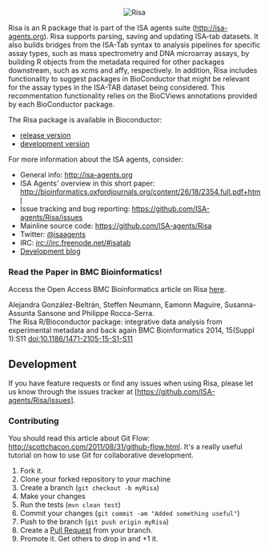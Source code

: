 <p align="center">
<img src="http://isatab.sourceforge.net/assets/img/agents/agents-table-images/risatab.png" align="center" alt="Risa"/>
</p>


Risa is an R package that is part of the ISA agents suite (http://isa-agents.org). Risa supports parsing, saving and updating ISA-tab datasets. It also builds bridges from the ISA-Tab syntax to analysis pipelines for specific assay types, such as mass spectrometry and DNA microarray assays, by building R objects from the metadata required for other packages downstream, such as xcms and affy, respectively. In addition, Risa includes functionality to suggest packages in BioConductor that might be relevant for the assay types in the ISA-TAB dataset being considered. This recommentation functionality relies on the BioCViews annotations provided by each BioConductor package.



The Risa package is available in Bioconductor:
  - [release version](http://www.bioconductor.org/packages/release/bioc/html/Risa.html)
  - [development version](http://www.bioconductor.org/packages/devel/bioc/html/Risa.html)

For more information about the ISA agents, consider: 

- General info: <http://isa-agents.org>
- ISA Agents' overview in this short paper: <http://bioinformatics.oxfordjournals.org/content/26/18/2354.full.pdf+html>
- Issue tracking and bug reporting: <https://github.com/ISA-agents/Risa/issues>
- Mainline source code: <https://github.com/ISA-agents/Risa>
- Twitter: [@isaagents](http://twitter.com/isaagents)
- IRC: [irc://irc.freenode.net/#isatab](irc://irc.freenode.net/#isatab)
- [Development blog](http://isaagents.wordpress.com) 

### Read the Paper in BMC Bioinformatics!
Access the Open Access BMC Bioinformatics article on Risa [here](http://www.biomedcentral.com/1471-2105/15/S1/S11).

Alejandra González-Beltrán, Steffen Neumann, Eamonn Maguire, Susanna-Assunta Sansone and Philippe Rocca-Serra.  
The Risa R/Bioconductor package: integrative data analysis from experimental metadata and back again 
BMC Bioinformatics 2014, 15(Suppl 1):S11  [doi:10.1186/1471-2105-15-S1-S11](http://dx.doi.org/10.1186/1471-2105-15-S1-S11)


## Development

If you have feature requests or find any issues when using Risa, please let us know through the issues tracker at [https://github.com/ISA-agents/Risa/issues]. 

### Contributing

You should read this article about Git Flow: <http://scottchacon.com/2011/08/31/github-flow.html>. It's a really useful tutorial on how to use Git for collaborative development.

1. Fork it.
2. Clone your forked repository to your machine
3. Create a branch (`git checkout -b myRisa`)
4. Make your changes
5. Run the tests (`mvn clean test`)
6. Commit your changes (`git commit -am "Added something useful"`)
7. Push to the branch (`git push origin myRisa`)
8. Create a [Pull Request](http://help.github.com/pull-requests/) from your branch.
9. Promote it. Get others to drop in and +1 it.

